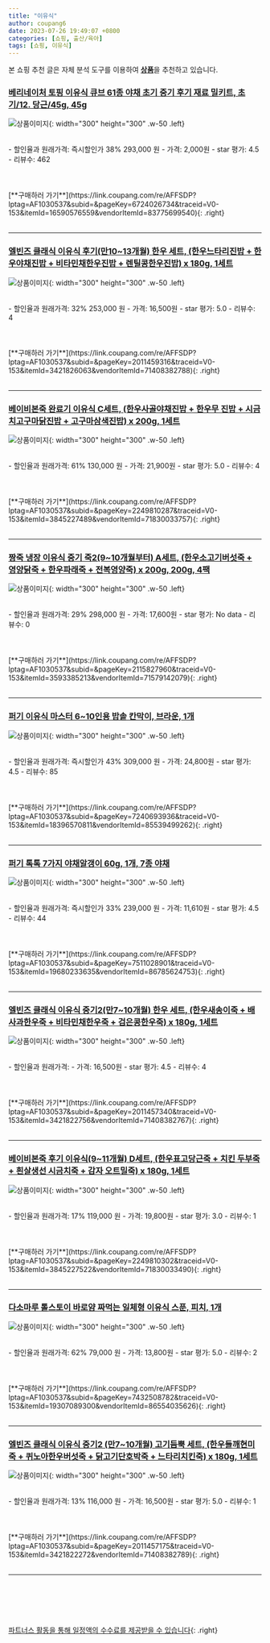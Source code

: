 ```yaml
---
title: "이유식"
author: coupang6
date: 2023-07-26 19:49:07 +0800
categories: [쇼핑, 출산/육아]
tags: [쇼핑, 이유식]
---
```


본 쇼핑 추천 글은 자체 분석 도구를 이용하여 [**상품**](https://link.coupang.com/a/bao1ui)을 추천하고 있습니다.

### [베리네이처 토핑 이유식 큐브 61종 야채 초기 중기 후기 재료 밀키트, 초기/12. 당근/45g, 45g](https://link.coupang.com/re/AFFSDP?lptag=AF1030537&subid=&pageKey=6724026734&traceid=V0-153&itemId=16590576559&vendorItemId=83775699540)

![상품이미지](https://thumbnail6.coupangcdn.com/thumbnails/remote/230x230ex/image/vendor_inventory/f19b/2dca3a3f8ec67e34a0b051b9fbab31e8eb7b0ecd56d3a999be4cf76c37fe.jpg){: width="300" height="300" .w-50 .left}


<br>
- 할인율과 원래가격: 즉시할인가 38%  293,000   원
- 가격: 2,000원
- star 평가: 4.5
- 리뷰수: 462
<br>
<br>
<br>
<br>
[**구매하러 가기**](https://link.coupang.com/re/AFFSDP?lptag=AF1030537&subid=&pageKey=6724026734&traceid=V0-153&itemId=16590576559&vendorItemId=83775699540){: .right}
<br>
<br>

---

### [엘빈즈 클래식 이유식 후기(만10~13개월) 한우 세트, (한우느타리진밥 + 한우야채진밥 + 비타민채한우진밥 + 렌틸콩한우진밥) x 180g, 1세트](https://link.coupang.com/re/AFFSDP?lptag=AF1030537&subid=&pageKey=2011459316&traceid=V0-153&itemId=3421826063&vendorItemId=71408382788)

![상품이미지](https://thumbnail9.coupangcdn.com/thumbnails/remote/230x230ex/image/retail/images/13782614477738304-177af786-63ff-4e66-bd68-409c8f637449.jpg){: width="300" height="300" .w-50 .left}


<br>
- 할인율과 원래가격: 32%  253,000   원
- 가격: 16,500원
- star 평가: 5.0
- 리뷰수: 4
<br>
<br>
<br>
<br>
[**구매하러 가기**](https://link.coupang.com/re/AFFSDP?lptag=AF1030537&subid=&pageKey=2011459316&traceid=V0-153&itemId=3421826063&vendorItemId=71408382788){: .right}
<br>
<br>

---

### [베이비본죽 완료기 이유식 C세트, (한우사골야채진밥 + 한우무 진밥 + 시금치고구마닭진밥 + 고구마삼색진밥) x 200g, 1세트](https://link.coupang.com/re/AFFSDP?lptag=AF1030537&subid=&pageKey=2249810287&traceid=V0-153&itemId=3845227489&vendorItemId=71830033757)

![상품이미지](https://thumbnail8.coupangcdn.com/thumbnails/remote/230x230ex/image/retail/images/2365572191663340-e367a173-9293-4ae9-9875-86b7ef3b39e1.jpg){: width="300" height="300" .w-50 .left}


<br>
- 할인율과 원래가격: 61%  130,000   원
- 가격: 21,900원
- star 평가: 5.0
- 리뷰수: 4
<br>
<br>
<br>
<br>
[**구매하러 가기**](https://link.coupang.com/re/AFFSDP?lptag=AF1030537&subid=&pageKey=2249810287&traceid=V0-153&itemId=3845227489&vendorItemId=71830033757){: .right}
<br>
<br>

---

### [짱죽 냉장 이유식 중기 죽2(9~10개월부터) A세트, (한우소고기버섯죽 + 영양닭죽 + 한우파래죽 + 전복영양죽) x 200g, 200g, 4팩](https://link.coupang.com/re/AFFSDP?lptag=AF1030537&subid=&pageKey=2115827960&traceid=V0-153&itemId=3593385213&vendorItemId=71579142079)

![상품이미지](https://thumbnail9.coupangcdn.com/thumbnails/remote/230x230ex/image/retail/images/1859936277795940-2ff56338-e7cd-419c-8625-f3aa29b5968a.jpg){: width="300" height="300" .w-50 .left}


<br>
- 할인율과 원래가격: 29%  298,000   원
- 가격: 17,600원
- star 평가: No data
- 리뷰수: 0
<br>
<br>
<br>
<br>
[**구매하러 가기**](https://link.coupang.com/re/AFFSDP?lptag=AF1030537&subid=&pageKey=2115827960&traceid=V0-153&itemId=3593385213&vendorItemId=71579142079){: .right}
<br>
<br>

---

### [퍼기 이유식 마스터 6~10인용 밥솥 칸막이, 브라운, 1개](https://link.coupang.com/re/AFFSDP?lptag=AF1030537&subid=&pageKey=7240693936&traceid=V0-153&itemId=18396570811&vendorItemId=85539499262)

![상품이미지](https://thumbnail10.coupangcdn.com/thumbnails/remote/230x230ex/image/retail/images/2007933657988593-d7d621d6-eade-4e3a-8112-ba48cf797b68.jpg){: width="300" height="300" .w-50 .left}


<br>
- 할인율과 원래가격: 즉시할인가 43%  309,000   원
- 가격: 24,800원
- star 평가: 4.5
- 리뷰수: 85
<br>
<br>
<br>
<br>
[**구매하러 가기**](https://link.coupang.com/re/AFFSDP?lptag=AF1030537&subid=&pageKey=7240693936&traceid=V0-153&itemId=18396570811&vendorItemId=85539499262){: .right}
<br>
<br>

---

### [퍼기 톡톡 7가지 야채알갱이 60g, 1개, 7종 야채](https://link.coupang.com/re/AFFSDP?lptag=AF1030537&subid=&pageKey=7511028901&traceid=V0-153&itemId=19680233635&vendorItemId=86785624753)

![상품이미지](https://thumbnail8.coupangcdn.com/thumbnails/remote/230x230ex/image/retail/images/2023/04/20/14/3/17d07ef3-810b-4c60-b0ac-b1c8f0dd46c8.jpg){: width="300" height="300" .w-50 .left}


<br>
- 할인율과 원래가격: 즉시할인가 33%  239,000   원
- 가격: 11,610원
- star 평가: 4.5
- 리뷰수: 44
<br>
<br>
<br>
<br>
[**구매하러 가기**](https://link.coupang.com/re/AFFSDP?lptag=AF1030537&subid=&pageKey=7511028901&traceid=V0-153&itemId=19680233635&vendorItemId=86785624753){: .right}
<br>
<br>

---

### [엘빈즈 클래식 이유식 중기2(만7~10개월) 한우 세트, (한우새송이죽 + 배사과한우죽 + 비타민채한우죽 + 검은콩한우죽) x 180g, 1세트](https://link.coupang.com/re/AFFSDP?lptag=AF1030537&subid=&pageKey=2011457340&traceid=V0-153&itemId=3421822756&vendorItemId=71408382767)

![상품이미지](https://thumbnail10.coupangcdn.com/thumbnails/remote/230x230ex/image/retail/images/12189588295110537-85b35086-1164-4e1f-a497-43569ef1c260.jpg){: width="300" height="300" .w-50 .left}


<br>
- 할인율과 원래가격: 
- 가격: 16,500원
- star 평가: 4.5
- 리뷰수: 4
<br>
<br>
<br>
<br>
[**구매하러 가기**](https://link.coupang.com/re/AFFSDP?lptag=AF1030537&subid=&pageKey=2011457340&traceid=V0-153&itemId=3421822756&vendorItemId=71408382767){: .right}
<br>
<br>

---

### [베이비본죽 후기 이유식(9~11개월) D세트, (한우표고당근죽 + 치킨 두부죽 + 흰살생선 시금치죽 + 감자 오트밀죽) x 180g, 1세트](https://link.coupang.com/re/AFFSDP?lptag=AF1030537&subid=&pageKey=2249810302&traceid=V0-153&itemId=3845227522&vendorItemId=71830033490)

![상품이미지](https://thumbnail6.coupangcdn.com/thumbnails/remote/230x230ex/image/retail/images/2368735483051525-c815f8e7-790a-469a-82fe-eda622fbb458.jpg){: width="300" height="300" .w-50 .left}


<br>
- 할인율과 원래가격: 17%  119,000   원
- 가격: 19,800원
- star 평가: 3.0
- 리뷰수: 1
<br>
<br>
<br>
<br>
[**구매하러 가기**](https://link.coupang.com/re/AFFSDP?lptag=AF1030537&subid=&pageKey=2249810302&traceid=V0-153&itemId=3845227522&vendorItemId=71830033490){: .right}
<br>
<br>

---

### [다소마루 톨스토이 바로얌 짜먹는 일체형 이유식 스푼, 피치, 1개](https://link.coupang.com/re/AFFSDP?lptag=AF1030537&subid=&pageKey=7432508782&traceid=V0-153&itemId=19307089300&vendorItemId=86554035626)

![상품이미지](https://thumbnail7.coupangcdn.com/thumbnails/remote/230x230ex/image/retail/images/2023/07/12/9/5/a173673d-3699-4c30-a22c-084f6a697234.jpg){: width="300" height="300" .w-50 .left}


<br>
- 할인율과 원래가격: 62%  79,000   원
- 가격: 13,800원
- star 평가: 5.0
- 리뷰수: 2
<br>
<br>
<br>
<br>
[**구매하러 가기**](https://link.coupang.com/re/AFFSDP?lptag=AF1030537&subid=&pageKey=7432508782&traceid=V0-153&itemId=19307089300&vendorItemId=86554035626){: .right}
<br>
<br>

---

### [엘빈즈 클래식 이유식 중기2 (만7~10개월) 고기듬뿍 세트, (한우들깨현미죽 + 퀴노아한우버섯죽 + 닭고기단호박죽 + 느타리치킨죽) x 180g, 1세트](https://link.coupang.com/re/AFFSDP?lptag=AF1030537&subid=&pageKey=2011457175&traceid=V0-153&itemId=3421822272&vendorItemId=71408382789)

![상품이미지](https://thumbnail9.coupangcdn.com/thumbnails/remote/230x230ex/image/retail/images/13782755677693143-10f9a0e7-e94a-435d-94b2-656ed146a2e0.jpg){: width="300" height="300" .w-50 .left}


<br>
- 할인율과 원래가격: 13%  116,000   원
- 가격: 16,500원
- star 평가: 5.0
- 리뷰수: 1
<br>
<br>
<br>
<br>
[**구매하러 가기**](https://link.coupang.com/re/AFFSDP?lptag=AF1030537&subid=&pageKey=2011457175&traceid=V0-153&itemId=3421822272&vendorItemId=71408382789){: .right}
<br>
<br>

---
<br><br><br><br><br> [파트너스 활동을 통해 일정액의 수수료를 제공받을 수 있습니다](https://link.coupang.com/a/bao1ui){: .right}